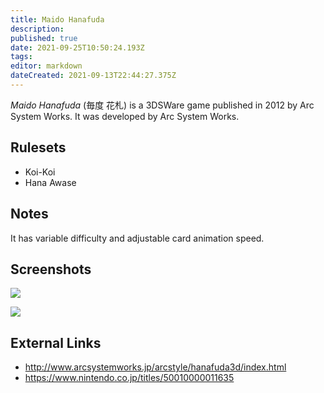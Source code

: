 ```yaml
---
title: Maido Hanafuda
description: 
published: true
date: 2021-09-25T10:50:24.193Z
tags: 
editor: markdown
dateCreated: 2021-09-13T22:44:27.375Z
---
```


_Maido Hanafuda_ (<span lang='ja'>毎度 花札</span>) is a 3DSWare game published in 2012 by Arc System Works.
It was developed by Arc System Works.

## Rulesets
- Koi-Koi
- Hana Awase

## Notes

It has variable difficulty and adjustable card animation speed.

## Screenshots

![](https://www.arcsystemworks.jp/arcstyle/hanafuda3d/images/summary01.jpg)

![](https://www.arcsystemworks.jp/arcstyle/hanafuda3d/images/summary33.jpg)

## External Links
- http://www.arcsystemworks.jp/arcstyle/hanafuda3d/index.html
- https://www.nintendo.co.jp/titles/50010000011635